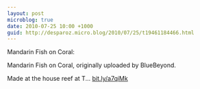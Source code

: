 ```yaml
---
layout: post
microblog: true
date: 2010-07-25 10:00 +1000
guid: http://desparoz.micro.blog/2010/07/25/t19461184466.html
---
```

Mandarin Fish on Coral: 

Mandarin Fish on Coral, originally uploaded by BlueBeyond.

Made at the house reef at T... [bit.ly/a7qiMk](http://bit.ly/a7qiMk)
